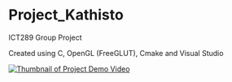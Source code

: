 # Project_Kathisto
 ICT289 Group Project

Created using C, OpenGL (FreeGLUT), Cmake and Visual Studio

[![Thumbnail of Project Demo Video](http://img.youtube.com/vi/GYfUxZLjXTU/0.jpg)](http://www.youtube.com/watch?v=GYfUxZLjXTU "Project Kathisto - OpenGL & C Simulation")
